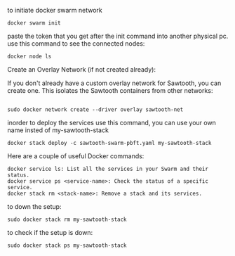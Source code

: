 to initiate docker swarm network
```
docker swarm init

```
paste the token that you get after the init command into another physical pc.
use this command to see the connected nodes:
```
docker node ls

```
Create an Overlay Network (if not created already):

If you don't already have a custom overlay network for Sawtooth, you can create one. This isolates the Sawtooth containers from other networks:
```

sudo docker network create --driver overlay sawtooth-net
```
inorder to deploy the services use this command, you can use your own name insted of my-sawtooth-stack
```
docker stack deploy -c sawtooth-swarm-pbft.yaml my-sawtooth-stack

```
Here are a couple of useful Docker commands:

    docker service ls: List all the services in your Swarm and their status.
    docker service ps <service-name>: Check the status of a specific service.
    docker stack rm <stack-name>: Remove a stack and its services.

to down the setup:
```
sudo docker stack rm my-sawtooth-stack

```
to check if the setup is down:
```
sudo docker stack ps my-sawtooth-stack

```
